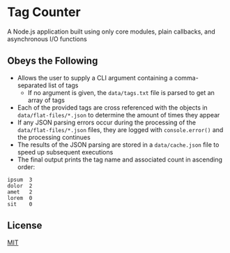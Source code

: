 # Tag Counter
A Node.js application built using only core modules, plain callbacks, and
asynchronous I/O functions

## Obeys the Following
- Allows the user to supply a CLI argument containing a comma-separated list of
  tags
  - If no argument is given, the `data/tags.txt` file is parsed to get an array
    of tags
- Each of the provided tags are cross referenced with the objects in
  `data/flat-files/*.json` to determine the amount of times they appear
- If any JSON parsing errors occur during the processing of the
  `data/flat-files/*.json` files, they are logged with `console.error()` and
  the processing continues
- The results of the JSON parsing are stored in a `data/cache.json` file to
  speed up subsequent executions
- The final output prints the tag name and associated count in ascending order:

```text
ipsum  3
dolor  2
amet   2
lorem  0
sit    0
```

## License
[MIT](https://github.com/ajtorres9/tag-counter/blob/master/license)
